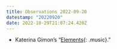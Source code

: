```yaml
---
title: Observations 2022-09-20
datestamp: "20220920"
date: 2022-10-29T21:07:24.420Z
---
```

- Katerina Gimon’s “[Elements](https://www.katerinagimon.com/elements.html){: .music}.”